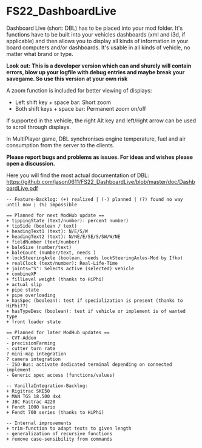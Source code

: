# FS22_DashboardLive

Dashboard Live (short: DBL) has to be placed into your mod folder. It's functions have to be built into your vehicles dashboards (xml and i3d, if applicable) and then allows you to display all kinds of information in your board computers and/or dashboards. It's usable in all kinds of vehicle, no matter what brand or type. 

**Look out: This is a developer version which can and shurely will contain errors, blow up your logfile with debug entries and maybe break your savegame. So use this version at your own risk**

A zoom function is included for better viewing of displays: 
- Left shift key + space bar: Short zoom
- Both shift keys + space bar: Permanent zoom on/off 

If supported in the vehicle, the right Alt key and left/right arrow can be used to scroll through displays.

In MultiPlayer game, DBL synchronises engine temperature, fuel and air consumption from the server to the clients.

**Please report bugs and problems as issues. For ideas and wishes please open a discussion.**

Here you will find the most actual documentation of DBL: https://github.com/jason0611/FS22_DashboardLive/blob/master/doc/DashboardLive.pdf

```
-- Feature-Backlog: (+) realized | (-) planned | (?) found no way until now | (%) impossible

== Planned for next ModHub update ==
+ tippingState (text/number): percent number)
+ tipSide (boolean / text)
+ headingText1 (text): N/E/S/W
+ headingText2 (text): N/NE/E/SE/S/SW/W/NE
+ fieldNumber (text/number)
+ baleSize (number/text)
+ baleCount (number/text, needs )
+ lockSteeringAxle (boolean, needs lockSteeringAxles-Mod by Ifko)
+ realClock (text/number): Real-Life-Time
+ joints="S": Selects active (selected) vehicle
+ combineXP
+ fillLevel weight (thanks to HiPhi)
+ actual slip
+ pipe state
+ pipe overloading
+ hasSpec (boolean): test if specialization is present (thanks to HiPhi77)
+ hasTypeDesc (boolean): test if vehicle or implement is of wanted type
+ front loader state

== Planned for later ModHub updates ==
- CVT-Addon
- precisionFarming
- cutter turn rate
? mini-map integration
? camera integration
- ISO-Bus: activate dedicated terminal depending on connected implement
- Generic spec access (functions/values)

-- VanillaIntegration-Backlog:
+ Rigitrac SKE50
+ MAN TGS 18.500 4x4
+ JBC Fastrac 4220
+ Fendt 1000 Vario
+ Fendt 700 series (thanks to HiPhi)

-- Internal improvements
+ trim-function to adapt texts to given length
- generalization of recursive functions
+ remove case-sensibility from commands
```

